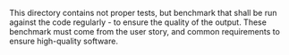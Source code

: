 This directory contains not proper tests, but benchmark that shall be
run against the code regularly - to ensure the quality of the output.
These benchmark must come from the user story, and common requirements
to ensure high-quality software.